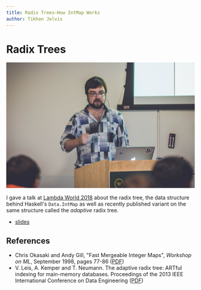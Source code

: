 ```yaml
---
title: Radix Trees—How IntMap Works
author: Tikhon Jelvis
---
```


<div class="content">

# Radix Trees

![A shot of me in action at Lambda World.][picture]

I gave a talk at [Lambda World 2018][lambda-world] about the radix tree, the data structure behind Haskell's `Data.IntMap` as well as recently published variant on the same structure called the *adaptive* radix tree.

  * [slides](slides.html)
  
  [lambda-world]: https://seattle.lambda.world
  [picture]: img/me-presenting-at-lambda-world.jpg

## References

  * Chris Okasaki and Andy Gill, "Fast Mergeable Integer Maps", *Workshop on ML*, September 1998, pages 77-86 ([PDF][okasaki])
  * V. Leis, A. Kemper and T. Neumann. The adaptive radix tree: ARTful indexing for main-memory databases. Proceedings of the 2013 IEEE International Conference on Data Engineering ([PDF][art])
  
  [okasaki]: https://www.westpoint.edu/eecs/SiteAssets/SitePages/Faculty%20Publication%20Documents/Okasaki/ml98maps.pdf
  [art]: https://db.in.tum.de/~leis/papers/ART.pdf

</div>
